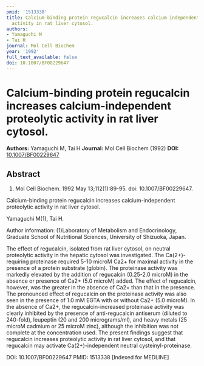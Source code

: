 ```yaml
---
pmid: '1513338'
title: Calcium-binding protein regucalcin increases calcium-independent proteolytic
  activity in rat liver cytosol.
authors:
- Yamaguchi M
- Tai H
journal: Mol Cell Biochem
year: '1992'
full_text_available: false
doi: 10.1007/BF00229647
---
```


# Calcium-binding protein regucalcin increases calcium-independent proteolytic activity in rat liver cytosol.
**Authors:** Yamaguchi M, Tai H
**Journal:** Mol Cell Biochem (1992)
**DOI:** [10.1007/BF00229647](https://doi.org/10.1007/BF00229647)

## Abstract

1. Mol Cell Biochem. 1992 May 13;112(1):89-95. doi: 10.1007/BF00229647.

Calcium-binding protein regucalcin increases calcium-independent proteolytic 
activity in rat liver cytosol.

Yamaguchi M(1), Tai H.

Author information:
(1)Laboratory of Metabolism and Endocrinology, Graduate School of Nutritional 
Sciences, University of Shizuoka, Japan.

The effect of regucalcin, isolated from rat liver cytosol, on neutral 
proteolytic activity in the hepatic cytosol was investigated. The 
Ca(2+)-requiring proteinase required 5-10 microM Ca2+ for maximal activity in 
the presence of a protein substrate (globin). The proteinase activity was 
markedly elevated by the addition of regucalcin (0.25-2.0 microM) in the absence 
or presence of Ca2+ (5.0 microM) added. The effect of regucalcin, however, was 
the greater in the absence of Ca2+ than that in the presence. The pronounced 
effect of regucalcin on the proteinase activity was also seen in the presence of 
1.0 mM EGTA with or without Ca2+ (5.0 microM). In the absence of Ca2+, the 
regucalcin-increased proteinase activity was clearly inhibited by the presence 
of anti-regucalcin antiserum (diluted to 240-fold), leupeptin (20 and 200 
micrograms/ml), and heavy metals (25 microM cadmium or 25 microM zinc), although 
the inhibition was not complete at the concentration used. The present findings 
suggest that regucalcin increases proteolytic activity in rat liver cytosol, and 
that regucalcin may activate Ca(2+)-independent neutral cysteinyl-proteinase.

DOI: 10.1007/BF00229647
PMID: 1513338 [Indexed for MEDLINE]
